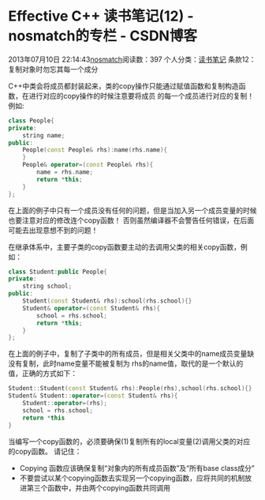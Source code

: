 # Effective C++ 读书笔记(12) - nosmatch的专栏 - CSDN博客
2013年07月10日 22:14:43[nosmatch](https://me.csdn.net/HDUTigerkin)阅读数：397
个人分类：[读书笔记](https://blog.csdn.net/HDUTigerkin/article/category/1432055)
条款12：复制对象时勿忘其每一个成分
> 
C++中类会将成员都封装起来，类的copy操作只能通过赋值函数和复制构造函数，在进行对应的copy操作的时候注意要将成员
的每一个成员进行对应的复制！例如:
> 
```cpp
class People{
private:
	string name;
public:
	People(const People& rhs):name(rhs.name){
	}
	People& operator=(const People& rhs){
		name = rhs.name;
		return *this;
	}
};
```
在上面的例子中只有一个成员没有任何的问题，但是当加入另一个成员变量的时候也要注意对应的修改连个copy函数！
否则虽然编译器不会警告任何错误，在后面可能去出现意想不到的问题！
> 
在继承体系中，主要子类的copy函数要主动的去调用父类的相关copy函数，例如：
```cpp
class Student:public People{
private:
	string school;
public:
	Student(const Student& rhs):school(rhs.school){}
	Student& operator=(const Student& rhs){
		school = rhs.school;
		return *this;
	}
};
```
在上面的例子中，复制了子类中的所有成员，但是相关父类中的name成员变量缺没有复制，此时name变量不能被复制为
rhs的name值，取代的是一个默认的值，正确的方式如下：
> 
```cpp
Student::Student(const Student& rhs):People(rhs),school(rhs.school){}
Student& Student::operator=(const Student& rhs){
	Student::operator=(rhs);
	school = rhs.school;
	return *this
}
```
当编写一个copy函数的，必须要确保(1)复制所有的local变量(2)调用父类的对应的copy函数。
请记住：
- Copying 函数应该确保复制“对象内的所有成员函数”及“所有base class成分”
- 不要尝试以某个copying函数去实现另一个copying函数，应将共同的机制放进第三个函数中，并由两个copying函数共同调用

